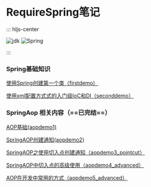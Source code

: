 # RequireSpring笔记
::: hljs-center

![jdk](https://img.shields.io/badge/jdk-1.8-brintgreen.svg)   ![Spring](https://img.shields.io/badge/Spring-5.1.10.RELEASE-red.svg)

:::
### Spring基础知识
[使用Spring创建第一个类（firstdemo）](https://github.com/Lyn4ever29/RequireSpring/tree/master/firstdemo)

[使用xml配置方式式的入门级IoC和DI（seconddemo）](https://github.com/Lyn4ever29/RequireSpring/tree/master/seconddemo)

### SpringAop 相关内容（==已完结==）

[AOP基础(aopdemo1)](https://github.com/Lyn4ever29/RequireSpring/tree/master/aopdemo1)

[SpringAOP创建通知(aopdemo2)](https://github.com/Lyn4ever29/RequireSpring/tree/master/aopdemo2)

[SpringAOP之使用切入点创建通知（aopdemo3_pointcut）](https://github.com/Lyn4ever29/RequireSpring/tree/master/aopdemo3_pointcut)

[SpringAOP中切入点的高级使用（aopdemo4_advanced）](https://github.com/Lyn4ever29/RequireSpring/tree/master/aopdemo4_advanced)

[AOP在开发中常用的方式（aopdemo5_advanced）](https://github.com/Lyn4ever29/RequireSpring/tree/master/aopdemo5_advanced)